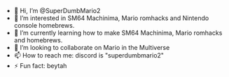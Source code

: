 - 👋 Hi, I’m @SuperDumbMario2
- 👀 I’m interested in SM64 Machinima, Mario romhacks and Nintendo console homebrews.
- 🌱 I’m currently learning how to make SM64 Machinima, Mario romhacks and homebrews.
- 💞️ I’m looking to collaborate on Mario in the Multiverse
- 📫 How to reach me: discord is "superdumbmario2"
- ⚡ Fun fact: beytah

<!---
SuperDumbMario2/SuperDumbMario2 is a ✨ special ✨ repository because its `README.md` (this file) appears on your GitHub profile.
You can click the Preview link to take a look at your changes.
--->
